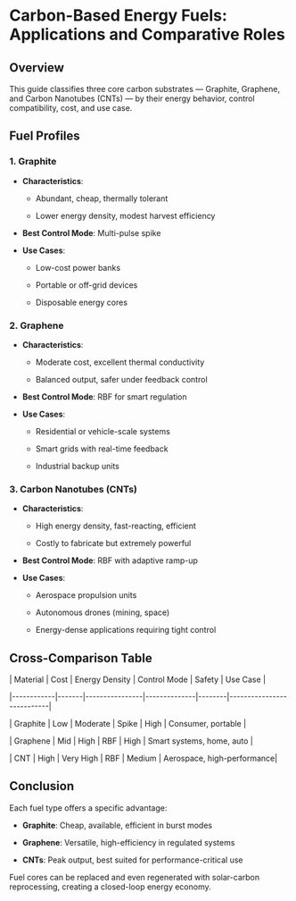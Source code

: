 # Carbon-Based Energy Fuels: Applications and Comparative Roles

## Overview

This guide classifies three core carbon substrates — Graphite, Graphene, and Carbon Nanotubes (CNTs) — by their energy behavior, control compatibility, cost, and use case.

## Fuel Profiles

### 1. **Graphite**

- **Characteristics**:

  - Abundant, cheap, thermally tolerant

  - Lower energy density, modest harvest efficiency

- **Best Control Mode**: Multi-pulse spike

- **Use Cases**:

  - Low-cost power banks

  - Portable or off-grid devices

  - Disposable energy cores

### 2. **Graphene**

- **Characteristics**:

  - Moderate cost, excellent thermal conductivity

  - Balanced output, safer under feedback control

- **Best Control Mode**: RBF for smart regulation

- **Use Cases**:

  - Residential or vehicle-scale systems

  - Smart grids with real-time feedback

  - Industrial backup units

### 3. **Carbon Nanotubes (CNTs)**

- **Characteristics**:

  - High energy density, fast-reacting, efficient

  - Costly to fabricate but extremely powerful

- **Best Control Mode**: RBF with adaptive ramp-up

- **Use Cases**:

  - Aerospace propulsion units

  - Autonomous drones (mining, space)

  - Energy-dense applications requiring tight control

## Cross-Comparison Table

| Material   | Cost  | Energy Density | Control Mode | Safety | Use Case                  |

|------------|-------|----------------|--------------|--------|---------------------------|

| Graphite   | Low   | Moderate       | Spike        | High   | Consumer, portable        |

| Graphene   | Mid   | High           | RBF          | High   | Smart systems, home, auto |

| CNT        | High  | Very High      | RBF          | Medium | Aerospace, high-performance|

## Conclusion

Each fuel type offers a specific advantage:

- **Graphite**: Cheap, available, efficient in burst modes

- **Graphene**: Versatile, high-efficiency in regulated systems

- **CNTs**: Peak output, best suited for performance-critical use

Fuel cores can be replaced and even regenerated with solar-carbon reprocessing, creating a closed-loop energy economy.
